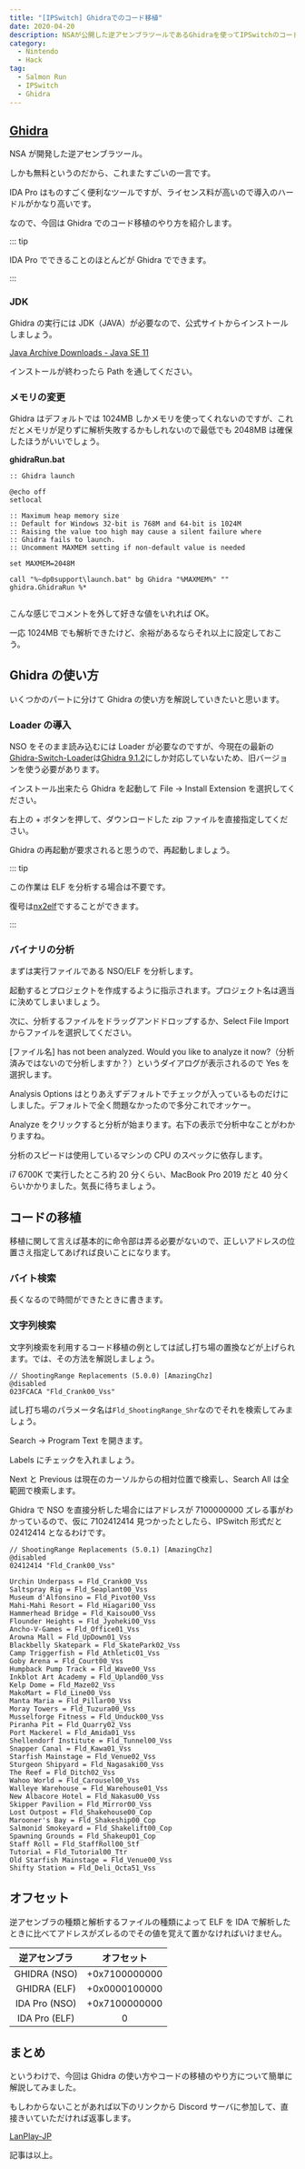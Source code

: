 ```yaml
---
title: "[IPSwitch] Ghidraでのコード移植"
date: 2020-04-20
description: NSAが公開した逆アセンブラツールであるGhidraを使ってIPSwitchのコードを別バージョンに移植するための手順や注意点について簡単に解説しています
category:
  - Nintendo
  - Hack
tag:
  - Salmon Run
  - IPSwitch
  - Ghidra
---
```


## [Ghidra](https://github.com/NationalSecurityAgency/ghidra)

NSA が開発した逆アセンブラツール。

しかも無料というのだから、これまたすごいの一言です。

IDA Pro はものすごく便利なツールですが、ライセンス料が高いので導入のハードルがかなり高いです。

なので、今回は Ghidra でのコード移植のやり方を紹介します。

::: tip

IDA Pro でできることのほとんどが Ghidra でできます。

:::

### JDK

Ghidra の実行には JDK（JAVA）が必要なので、公式サイトからインストールしましょう。

[Java Archive Downloads - Java SE 11](https://www.oracle.com/java/technologies/javase/jdk11-archive-downloads.html)

インストールが終わったら Path を通してください。

### メモリの変更

Ghidra はデフォルトでは 1024MB しかメモリを使ってくれないのですが、これだとメモリが足りずに解析失敗するかもしれないので最低でも 2048MB は確保したほうがいいでしょう。

**ghidraRun.bat**

```
:: Ghidra launch

@echo off
setlocal

:: Maximum heap memory size
:: Default for Windows 32-bit is 768M and 64-bit is 1024M
:: Raising the value too high may cause a silent failure where
:: Ghidra fails to launch.
:: Uncomment MAXMEM setting if non-default value is needed

set MAXMEM=2048M

call "%~dp0support\launch.bat" bg Ghidra "%MAXMEM%" "" ghidra.GhidraRun %*


```

こんな感じでコメントを外して好きな値をいれれば OK。

一応 1024MB でも解析できたけど、余裕があるならそれ以上に設定しておこう。

## Ghidra の使い方

いくつかのパートに分けて Ghidra の使い方を解説していきたいと思います。

### Loader の導入

NSO をそのまま読み込むには Loader が必要なのですが、今現在の最新の[Ghidra-Switch-Loader](https://github.com/Adubbz/Ghidra-Switch-Loader/releases/tag/1.4.0)は[Ghidra 9.1.2](https://github.com/NationalSecurityAgency/ghidra/releases/tag/Ghidra_9.1.2_build)にしか対応していないため、旧バージョンを使う必要があります。

インストール出来たら Ghidra を起動して File -> Install Extension を選択してください。

右上の + ボタンを押して、ダウンロードした zip ファイルを直接指定してください。

Ghidra の再起動が要求されると思うので、再起動しましょう。

::: tip

この作業は ELF を分析する場合は不要です。

復号は[nx2elf](https://github.com/tkgstrator/nx2elf)ですることができます。

:::

### バイナリの分析

まずは実行ファイルである NSO/ELF を分析します。

起動するとプロジェクトを作成するように指示されます。プロジェクト名は適当に決めてしまいましょう。

次に、分析するファイルをドラッグアンドドロップするか、Select File Import からファイルを選択してください。

[ファイル名] has not been analyzed. Would you like to analyze it now?（分析済みではないので分析しますか？）というダイアログが表示されるので Yes を選択します。

Analysis Options はとりあえずデフォルトでチェックが入っているものだけにしました。デフォルトで全く問題なかったので多分これでオッケー。

Analyze をクリックすると分析が始まります。右下の表示で分析中なことがわかりますね。

分析のスピードは使用しているマシンの CPU のスペックに依存します。

i7 6700K で実行したところ約 20 分くらい、MacBook Pro 2019 だと 40 分くらいかかりました。気長に待ちましょう。

## コードの移植

移植に関して言えば基本的に命令部は弄る必要がないので、正しいアドレスの位置さえ指定してあげれば良いことになります。

### バイト検索

長くなるので時間ができたときに書きます。

### 文字列検索

文字列検索を利用するコード移植の例としては試し打ち場の置換などが上げられます。では、その方法を解説しましょう。

```
// ShootingRange Replacements (5.0.0) [AmazingChz]
@disabled
023FCACA "Fld_Crank00_Vss"
```

試し打ち場のパラメータ名は`Fld_ShootingRange_Shr`なのでそれを検索してみましょう。

Search -> Program Text を開きます。

Labels にチェックを入れましょう。

Next と Previous は現在のカーソルからの相対位置で検索し、Search All は全範囲で検索します。

Ghidra で NSO を直接分析した場合にはアドレスが 7100000000 ズレる事がわかっているので、仮に 7102412414 見つかったとしたら、IPSwitch 形式だと 02412414 となるわけです。

```
// ShootingRange Replacements (5.0.1) [AmazingChz]
@disabled
02412414 "Fld_Crank00_Vss"
```

```
Urchin Underpass = Fld_Crank00_Vss
Saltspray Rig = Fld_Seaplant00_Vss
Museum d'Alfonsino = Fld_Pivot00_Vss
Mahi-Mahi Resort = Fld_Hiagari00_Vss
Hammerhead Bridge = Fld_Kaisou00_Vss
Flounder Heights = Fld_Jyoheki00_Vss
Ancho-V-Games = Fld_Office01_Vss
Arowna Mall = Fld_UpDown01_Vss
Blackbelly Skatepark = Fld_SkatePark02_Vss
Camp Triggerfish = Fld_Athletic01_Vss
Goby Arena = Fld_Court00_Vss
Humpback Pump Track = Fld_Wave00_Vss
Inkblot Art Academy = Fld_Upland00_Vss
Kelp Dome = Fld_Maze02_Vss
MakoMart = Fld_Line00_Vss
Manta Maria = Fld_Pillar00_Vss
Moray Towers = Fld_Tuzura00_Vss
Musselforge Fitness = Fld_Unduck00_Vss
Piranha Pit = Fld_Quarry02_Vss
Port Mackerel = Fld_Amida01_Vss
Shellendorf Institute = Fld_Tunnel00_Vss
Snapper Canal = Fld_Kawa01_Vss
Starfish Mainstage = Fld_Venue02_Vss
Sturgeon Shipyard = Fld_Nagasaki00_Vss
The Reef = Fld_Ditch02_Vss
Wahoo World = Fld_Carousel00_Vss
Walleye Warehouse = Fld_Warehouse01_Vss
New Albacore Hotel = Fld_Nakasu00_Vss
Skipper Pavilion = Fld_Mirror00_Vss
Lost Outpost = Fld_Shakehouse00_Cop
Marooner's Bay = Fld_Shakeship00_Cop
Salmonid Smokeyard = Fld_Shakelift00_Cop
Spawning Grounds = Fld_Shakeup01_Cop
Staff Roll = Fld_StaffRoll00_Stf
Tutorial = Fld_Tutorial00_Ttr
Old Starfish Mainstage = Fld_Venue00_Vss
Shifty Station = Fld_Deli_Octa51_Vss
```

## オフセット

逆アセンブラの種類と解析するファイルの種類によって ELF を IDA で解析したときに比べてアドレスがズレるのでその値を覚えて置かなければいけません。

| 逆アセンブラ  |  オフセット   |
| :-----------: | :-----------: |
| GHIDRA (NSO)  | +0x7100000000 |
| GHIDRA (ELF)  | +0x0000100000 |
| IDA Pro (NSO) | +0x7100000000 |
| IDA Pro (ELF) |       0       |

## まとめ

というわけで、今回は Ghidra の使い方やコードの移植のやり方について簡単に解説してみました。

もしわからないことがあれば以下のリンクから Discord サーバに参加して、直接きいていただければ返事します。

[LanPlay-JP](https://discord.gg/vUVBJFAKvZ)

記事は以上。
